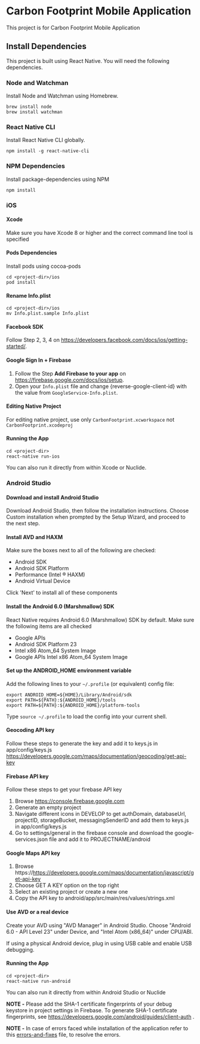 # Carbon Footprint Mobile Application

This project is for Carbon Footprint Mobile Application

## Install Dependencies

This project is built using React Native. You will need the following dependencies.

### Node and Watchman
Install Node and Watchman using Homebrew.

```
brew install node
brew install watchman
```

### React Native CLI

Install React Native CLI globally.

```
npm install -g react-native-cli
```

### NPM Dependencies

Install package-dependencies using NPM

```
npm install
```

### iOS

#### Xcode
Make sure you have Xcode 8 or higher and the correct command line tool is specified

#### Pods Dependencies
Install pods using cocoa-pods

```
cd <project-dir>/ios
pod install
```

#### Rename Info.plist

```
cd <project-dir>/ios
mv Info.plist.sample Info.plist
```

#### Facebook SDK
Follow Step 2, 3, 4 on https://developers.facebook.com/docs/ios/getting-started/.

#### Google Sign In + Firebase
1. Follow the Step **Add Firebase to your app** on https://firebase.google.com/docs/ios/setup.
2. Open your `Info.plist` file and change {reverse-google-client-id} with the value from `GoogleService-Info.plist`.

#### Editing Native Project
For editing native project, use only `CarbonFootprint.xcworkspace` not `CarbonFootprint.xcodeproj`

#### Running the App

```
cd <project-dir>
react-native run-ios
```

You can also run it directly from within Xcode or Nuclide.

### Android Studio

#### Download and install Android Studio
Download Android Studio, then follow the installation instructions. Choose Custom installation when prompted by the Setup Wizard, and proceed to the next step.

#### Install AVD and HAXM
Make sure the boxes next to all of the following are checked:

* Android SDK
* Android SDK Platform
* Performance (Intel ® HAXM)
* Android Virtual Device

Click 'Next' to install all of these components

#### Install the Android 6.0 (Marshmallow) SDK
React Native requires Android 6.0 (Marshmallow) SDK by default. Make sure the following items are all checked

* Google APIs
* Android SDK Platform 23
* Intel x86 Atom_64 System Image
* Google APIs Intel x86 Atom_64 System Image

#### Set up the ANDROID_HOME environment variable
Add the following lines to your `~/.profile` (or equivalent) config file:

```
export ANDROID_HOME=${HOME}/Library/Android/sdk
export PATH=${PATH}:${ANDROID_HOME}/tools
export PATH=${PATH}:${ANDROID_HOME}/platform-tools
```
Type `source ~/.profile` to load the config into your current shell.

#### Geocoding API key
Follow these steps to generate the key and add it to keys.js in app/config/keys.js https://developers.google.com/maps/documentation/geocoding/get-api-key

#### Firebase API key
Follow these steps to get your firebase API key  
1. Browse https://console.firebase.google.com  
2. Generate an empty project  
3. Navigate different icons in DEVELOP to get authDomain, databaseUrl, projectID, storageBucket, messagingSenderID and add them to keys.js in app/config/keys.js
4. Go to settings/general in the firebase console and download the google-services.json file and add it to PROJECTNAME/android

#### Google Maps API key
1. Browse https://https://developers.google.com/maps/documentation/javascript/get-api-key
2. Choose GET A KEY option on the top right
3. Select an existing project or create a new one
4. Copy the API key to android/app/src/main/res/values/strings.xml

#### Use AVD or a real device
Create your AVD using "AVD Manager" in Android Studio. Choose "Android 6.0 - API Level 23" under Device, and "Intel Atom (x86_64)" under CPU/ABI.

If using a physical Android device, plug in using USB cable and enable USB debugging.

#### Running the App
```
cd <project-dir>
react-native run-android
```
You can also run it directly from within Android Studio or Nuclide

**NOTE -** Please add the SHA-1 certificate fingerprints of your debug keystore in project settings in Firebase. To generate SHA-1 certificate fingerprints, see https://developers.google.com/android/guides/client-auth .

**NOTE -** In case of errors faced while installation of the application refer to this [errors-and-fixes](errors-and-fixes.md) file, to resolve the errors.